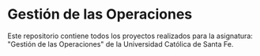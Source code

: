# Gestión de las Operaciones
Este repositorio contiene todos los proyectos realizados para la asignatura: "Gestión de las Operaciones" de la Universidad Católica de Santa Fe.
